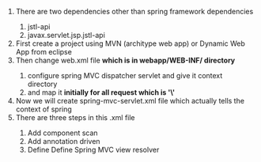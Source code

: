 <ol>
	<li>There are two dependencies other than spring framework dependencies</li>
	<ol>
		<li>jstl-api</li>
		<li>javax.servlet.jsp.jstl-api</li>
	</ol>
	<li>First create a project using MVN (architype web app) or Dynamic Web App from eclipse</li>
	<li>Then change web.xml file <strong> which is in webapp/WEB-INF/ directory</strong></li>
	<ol>
		<li>configure spring MVC dispatcher servlet and give it context directory</li>
		<li>and map it <strong>initially for all request which is '\'</strong></li>
	</ol>
	<li>Now we will create spring-mvc-servlet.xml file which actually tells the context of spring</li>
	<li>There are three steps in this .xml file</li>
	<ol>
		<li>Add component scan </li>
		<li>Add annotation driven</li>
		<li>Define Define Spring MVC view resolver</li>
	</ol>
</ol>